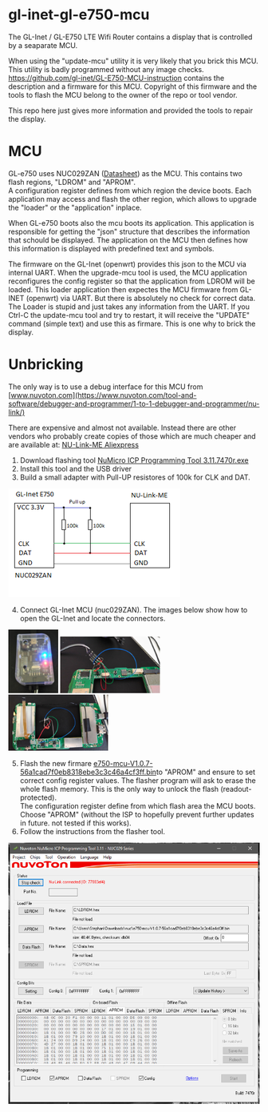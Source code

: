 # gl-inet-gl-e750-mcu
The GL-Inet / GL-E750 LTE Wifi Router contains a display that is controlled by a seaparate MCU.

When using the "update-mcu" utility it is very likely that you brick this MCU. This utility is
badly programmed without any image checks.
https://github.com/gl-inet/GL-E750-MCU-instruction contains the description and a firmware for
this MCU. 
Copyright of this firmware and the tools to flash the MCU belong to the owner of the repo or
tool vendor.

This repo here just gives more information and provided the tools to repair the display.

# MCU
GL-e750 uses NUC029ZAN ([Datasheet](DS_NUC029xAN_xAE_Series_EN_Rev1.11.pdf)) as the MCU. This contains two flash regions, "LDROM" and "APROM".\
A configuration register defines from which region the device boots. Each application may
access and flash the other region, which allows to upgrade the "loader" or the "application"
inplace.

When GL-e750 boots also the mcu boots its application. This application is responsible for
getting the "json" structure that describes the information that schould be displayed. The
application on the MCU then defines how this information is displayed with predefined text
and symbols.

The firmware on the GL-Inet (openwrt) provides this json to the MCU via internal UART. 
When the upgrade-mcu tool is used, the MCU application reconfigures the config register so that
the application from LDROM will be loaded. This loader application then expectes the MCU firmware
from GL-INET (openwrt) via UART. But there is absolutely no check for correct data. 
The Loader is stupid and just takes any information from the UART. If you Ctrl-C the update-mcu
tool and try to restart, it will receive the "UPDATE" command (simple text) and use this as
firmare. This is one why to brick the display.

# Unbricking
The only way is to use a debug interface for this MCU from 
[www.nuvoton.com](https://www.nuvoton.com/tool-and-software/debugger-and-programmer/1-to-1-debugger-and-programmer/nu-link/)

There are expensive and almost not available. Instead there are other vendors who probably create copies of those which are much
cheaper and are available at: [NU-Link-ME Aliexpress](https://de.aliexpress.com/item/4000004051198.html?algo_pvid=8fdbb6b4-1035-4940-8d6b-c1fe656073c0&algo_exp_id=8fdbb6b4-1035-4940-8d6b-c1fe656073c0-47&pdp_npi=3%40dis%21EUR%219.12%218.66%21%21%21%21%21%402145294416836656660774185d07a9%2110000000006337836%21sea%21DE%210)

1. Download flashing tool [NuMicro ICP Programming Tool 3.11.7470r.exe](https://www.nuvoton.com/resource-download.jsp?tp_GUID=SW1720200221181328)
2. Install this tool and the USB driver
3. Build a small adapter with Pull-UP resistores of 100k for CLK and DAT.

![img](images/connection.png)

4. Connect GL-Inet MCU (nuc029ZAN). The images below show how to open the GL-Inet and locate the connectors.

<img src="images/IMG_20230522_094643.jpg" title="NU-Link-Me" width="100"> <img src="images/IMG_20230522_094657.jpg" title="NU-Link-Me" width="200"> <img src="images/IMG_20230522_094737.jpg" title="NU-Link-Me" width="200">

5. Flash the new firmare [e750-mcu-V1.0.7-56a1cad7f0eb8318ebe3c3c46a4cf3ff.bin](e750-mcu-V1.0.7-56a1cad7f0eb8318ebe3c3c46a4cf3ff.bin)to "APROM" and ensure to set correct config register values.
The flasher program will ask to erase the whole flash memory. This is the only way to unlock the flash (readout-protected).\
The configuration register define from which flash area the MCU boots. Choose "APROM" (without the ISP to hopefully prevent further updates in future. not tested if this works).
6. Follow the instructions from the flasher tool.

<img src="images/NuMicroICP-ProgrammingTool3.11.png" width="600">



